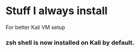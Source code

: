 # Stuff I always install

For better Kali VM setup

### zsh shell is now installed on Kali by default.
